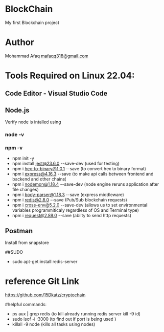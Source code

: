 # BlockChain
My first Blockchain project

# Author
Mohammad Afaq
mafaqq318@gmail.com


# Tools Required on Linux 22.04:

## Code Editor - Visual Studio Code
## Node.js
Verify node is intalled using
### node -v
### npm -v
- npm init -y 
- npm install jest@23.6.0 --save-dev (used for testing)
- npm i hex-to-binary@1.0.1 --save (to convert hex to binary format)
- npm i express@4.16.3 --save (to make api calls between frontend and backend and other chains)
- npm i nodemon@1.18.4 --save-dev (node engine reruns application after file changes)
- npm i body-parser@1.18.3 --save (express middleware)
- npm i redis@2.8.0 --save (Pub/Sub blockchain requests)
- npm i cross-env@5.2.0 --save-dev (allows us to set environmental variables programmiticaly regardless of OS and Terminal type)
- npm i request@2.88.0 --save (abilty to send http requests)

## Postman
Install from snapstore

##SUDO
- sudo apt-get install redis-server

# reference Git Link
https://github.com/15Dkatz/cryptochain

#helpful commands:
- ps aux | grep redis (to kill already running redis server kill -9 id)
- sudo lsof -i :3000 (to find out if port is being used )
- killall -9 node (kills all tasks using nodes)
